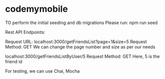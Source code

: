 # codemymobile

TO perform the initial seeding and db migrations
Please run:
npm run seed

Rest API Endpoints:

Request URL: localhost:3000/getFriendsList?page=1&size=5
Request Method: GET
We can change the page number and size as per our needs

localhost:3000/getFriendsListByUser/5
Request Method: GET
Here, 5 is the friend id

For testing, we can use Chai, Mocha